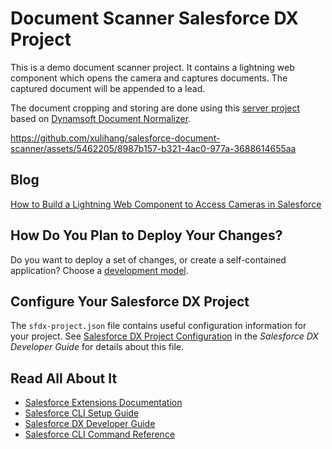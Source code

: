# Document Scanner Salesforce DX Project

This is a demo document scanner project. It contains a lightning web component which opens the camera and captures documents. The captured document will be appended to a lead. 

The document cropping and storing are done using this [server project](https://github.com/tony-xlh/Capture-Vision-Server-Demos/tree/main/Document-Normalizer/ASP.NET) based on [Dynamsoft Document Normalizer](https://www.dynamsoft.com/document-normalizer/docs/core/introduction/).



https://github.com/xulihang/salesforce-document-scanner/assets/5462205/8987b157-b321-4ac0-977a-3688614655aa


## Blog

[How to Build a Lightning Web Component to Access Cameras in Salesforce](https://www.dynamsoft.com/codepool/camera-lightning-web-component-in-salesforce.html)

## How Do You Plan to Deploy Your Changes?

Do you want to deploy a set of changes, or create a self-contained application? Choose a [development model](https://developer.salesforce.com/tools/vscode/en/user-guide/development-models).

## Configure Your Salesforce DX Project

The `sfdx-project.json` file contains useful configuration information for your project. See [Salesforce DX Project Configuration](https://developer.salesforce.com/docs/atlas.en-us.sfdx_dev.meta/sfdx_dev/sfdx_dev_ws_config.htm) in the _Salesforce DX Developer Guide_ for details about this file.

## Read All About It

- [Salesforce Extensions Documentation](https://developer.salesforce.com/tools/vscode/)
- [Salesforce CLI Setup Guide](https://developer.salesforce.com/docs/atlas.en-us.sfdx_setup.meta/sfdx_setup/sfdx_setup_intro.htm)
- [Salesforce DX Developer Guide](https://developer.salesforce.com/docs/atlas.en-us.sfdx_dev.meta/sfdx_dev/sfdx_dev_intro.htm)
- [Salesforce CLI Command Reference](https://developer.salesforce.com/docs/atlas.en-us.sfdx_cli_reference.meta/sfdx_cli_reference/cli_reference.htm)
